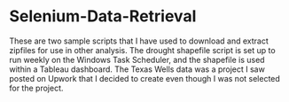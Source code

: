 # Selenium-Data-Retrieval

These are two sample scripts that I have used to download and extract zipfiles for use in other analysis. The drought shapefile script is set up to run weekly on the Windows Task Scheduler, and the shapefile is used within a Tableau dashboard. The Texas Wells data was a project I saw posted on Upwork that I decided to create even though I was not selected for the project.
